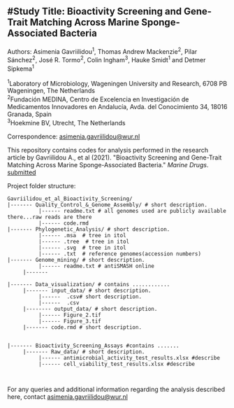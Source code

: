 #Study Title: Bioactivity Screening and Gene-Trait Matching Across Marine Sponge-Associated Bacteria
-------------------------------------------------------------------------------------------------------
Authors: Asimenia Gavriilidou<sup>1</sup>, Thomas Andrew Mackenzie<sup>2</sup>, Pilar Sánchez<sup>2</sup>, José R. Tormo<sup>2</sup>, Colin Ingham<sup>3</sup>, Hauke Smidt<sup>1</sup> and Detmer Sipkema<sup>1</sup>

<sup>1</sup>Laboratory of Microbiology, Wageningen University and Research, 6708 PB Wageningen, The Netherlands<br />
<sup>2</sup>Fundación MEDINA, Centro de Excelencia en Investigación de Medicamentos Innovadores en Andalucía, Avda. del Conocimiento 34, 18016 Granada, Spain<br />
<sup>3</sup>Hoekmine BV, Utrecht, The Netherlands<br />

Correspondence: asimenia.gavriilidou@wur.nl     


This repository contains codes for analysis performed in the research article by Gavriilidou A., et al (2021). "Bioactivity Screening and Gene-Trait Matching Across Marine Sponge-Associated Bacteria." *Marine Drugs*. [submitted]()

Project folder structure:

 ```
 Gavriilidou_et_al_Bioactivity_Screening/
|------- Quality_Control_&_Genome_Assembly/ # short description.
           |------ readme.txt # all genomes used are publicly available there...raw reads are there 
           |------ code.rmd
|------- Phylogenetic_Analysis/ # short description.  
           |------ .msa  # tree in itol
           |------ .tree  # tree in itol
           |------ .svg  # tree in itol
           |------ .txt  # reference genomes(accession numbers)
|------- Genome_mining/ # short description.  
           |------ readme.txt # antiSMASH online
      |------- 
      
|------- Data_visualization/ # contains ............ 
      |------- input_data/ # short description.
           |------  .csv# short description.  
           |------  .csv
      |-------- output_data/ # short description.  
           |------ Figure_2.tif
           |------ Figure_3.tif
      |------- code.rmd # short description.  
            
          
|------- Bioactivity_Screening_Assays #contains .......
      |------- Raw_data/ # short description.
           |------ antimicrobial_activity_test_results.xlsx #describe
           |------ cell_viability_test_results.xlsx #describe
  
  
```

For any queries and additional information regarding the analysis described here, contact asimenia.gavriilidou@wur.nl  



